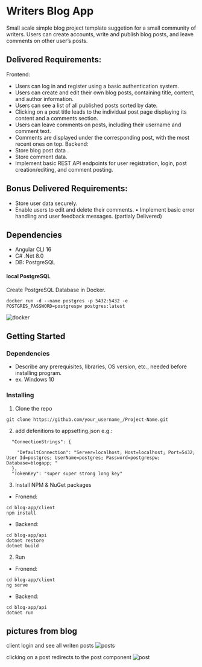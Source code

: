 # Writers Blog App

Small scale simple blog project template suggetion for a small community of writers.
Users can create accounts, write and publish blog posts, and leave comments on other user’s posts.

## Delivered Requirements:

Frontend:
* Users can log in and register using a basic authentication system.
* Users can create and edit their own blog posts, containing title, content, and author information.
* Users can see a list of all published posts sorted by date.
* Clicking on a post title leads to the individual post page displaying its content and a comments section.
* Users can leave comments on posts, including their username and comment text.
* Comments are displayed under the corresponding post, with the most recent ones on top.
Backend:
* Store blog post data .
* Store comment data.
* Implement basic REST API endpoints for user registration, login, post creation/editing, and comment posting.

## Bonus Delivered Requirements:

* Store user data securely. 
* Enable users to edit and delete their comments.
• Implement basic error handling and user feedback messages. (partialy Delivered)

## Dependencies
  * Angular CLI 16 
  * C# .Net 8.0
  * DB: PostgreSQL

#### local PostgreSQL
Create PostgreSQL Database in Docker.
```
docker run -d --name postgres -p 5432:5432 -e POSTGRES_PASSWORD=postgrespw postgres:latest
```

![docker](https://github.com/ranLotan/Blog-App/assets/152190030/3880dfee-1a6f-4c1b-8892-f5a503a88614)

## Getting Started

### Dependencies

* Describe any prerequisites, libraries, OS version, etc., needed before installing program.
* ex. Windows 10

### Installing

1. Clone the repo
```
git clone https://github.com/your_username_/Project-Name.git
```
2. add defenitions to appsetting.json
  e.g.:
```
  "ConnectionStrings": {

    "DefaultConnection": "Server=localhost; Host=localhost; Port=5432; User Id=postgres; UserName=postgres; Password=postgrespw; Database=blogapp; "
  },
  "TokenKey": "super super strong long key"
```
3. Install NPM & NuGet packages
* Fronend:
```
cd blog-app/client
npm install
```
* Backend:
```
cd blog-app/api
dotnet restore
dotnet build
```
2. Run
* Fronend:
```
cd blog-app/client
ng serve
```
* Backend:
```
cd blog-app/api
dotnet run
```

## pictures from blog
client login and see all writen posts
![posts](https://github.com/ranLotan/Blog-App/assets/152190030/3d641b90-10d5-486e-b2a1-4d8d33b0fe2d)

clicking on a post redirects to the post component
![post](https://github.com/ranLotan/Blog-App/assets/152190030/1b1f56cb-887d-4e02-a9b3-6a3a83cc53dd)





